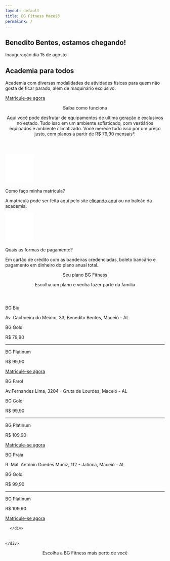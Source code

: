 ```yaml
---
layout: default
title: BG Fitness Maceió
permalink: /
---
```

<section id="sec1" class="principal" data-type="background" data-speed="5">
  <div id="chamada">
    <h1>Benedito Bentes, estamos chegando!</h1>
    <p>Inauguração dia 15 de agosto</p>
    <!-- <a id="btn-principal" class="btn" href="{{ site.matricula-url }}" target="_blank">Matricule-se agora</a> -->
  </div>

</section>
<section class="explicacao">
  <div id="atletas" class="col-md-5">

  </div>
  <div id="container-explicacao" class="col-md-7">
    <div id="elementos-explicacao">
      <h2 id="titulo-explicacao">Academia para todos</h2>
      <p id="explicacao">
        Academia com diversas modalidades de atividades físicas para quem não gosta de ficar parado, além de maquinário exclusivo.</p>
      <a class="btn" href="{{ site.matricula-url }}" target="_blank" rel="noopener">Matricule-se agora</a>
    </div>

  </div>
</section>
<section id="como-funciona" data-type="background" data-speed="5">
  <div class="conteudo">
    <header class="col-md-12">
      <p class="como-funciona-titulo">Saiba como funciona</p>
      <p class="como-funciona-descricao">Aqui você pode desfrutar de equipamentos de ultima geração e exclusivos no estado.
         Tudo isso em um ambiente sofisticado, com vestiários equipados e ambiente climatizado.
         Você merece tudo isso por um preço justo, com planos a partir de R$ 79,90 mensais*.</p>
    </header>
    <div class="col-md-6">
      <div class="icon">
        <img src="assets/img/icon-arrow.png" alt="matricula">
      </div>
      <p class="como-funciona-titulo">Como faço minha matrícula?</p>
      <p class="como-funciona-descricao">A matrícula pode ser feita aqui pelo site <a href="{{ site.matricula-url }}" target="_blank" rel="noopener">clicando aqui</a> ou no balcão da academia.</p>
    </div>
    <div class="col-md-6">
      <div class="icon">
        <img src="assets/img/icon-assine.png" alt="forma-pagamento">
      </div>
      <p class="como-funciona-titulo">Quais as formas de pagamento?</p>
      <p class="como-funciona-descricao">Em cartão de crédito com as bandeiras credenciadas, boleto bancário e pagamento em dinheiro do plano anual total.</p>
    </div>
  </div>
</section>
<section id="secao-planos">
  <div class="conteudo">
    <header class="col-md-12">
      <p id="planos-titulo">Seu plano BG Fitness</p>
      <p id="planos-subtitulo">Escolha um plano e venha fazer parte da familia</p>
    </header>
    <div class="planos col-md-12">
      <div class="cartao-plano-container">
        <!-- Cartão plano -->
        <div class="cartao-plano">
          <div id="bg-biu" class="cartao-plano-header">
            <!-- <p class="titulo-unidade">BG Farol</p> -->
            <div class="info-unidade">
              <p class="nome-unidade">BG Biu</p>
              <p class="endereco-unidade">Av. Cachoeira do Meirim, 33, Benedito Bentes, Maceió - AL</p>
            </div>
          </div>
          <div class="plano-info">
          <div class="planos-container">
              <div class="bg-plano">
                <p class="nome-plano">BG Gold</p>
                <p class="preco-plano">R$ 79,90</p>
              </div>
              <hr>
              <div class="bg-plano">
                <p class="nome-plano">BG Platinum</p>
                <p class="preco-plano">R$ 99,90</p>
              </div>
            </div>
            <a class="btn" href="/BG_MATRICULA" target="_blank" rel="noopener">Matricule-se agora</a>
          </div>
        </div>
        <!-- Cartão plano -->
        <!-- Cartão plano -->
        <div class="cartao-plano">
          <div id="bg-farol" class="cartao-plano-header">
            <!-- <p class="titulo-unidade">BG Farol</p> -->
            <div class="info-unidade">
              <p class="nome-unidade">BG Farol</p>
              <p class="endereco-unidade">Av.Fernandes Lima, 3204 - Gruta de Lourdes, Maceió - AL</p>
            </div>
          </div>
          <div class="plano-info">
          <div class="planos-container">
              <div class="bg-plano">
                <p class="nome-plano">BG Gold</p>
                <p class="preco-plano">R$ 99,90</p>
              </div>
              <hr>
              <div class="bg-plano">
                <p class="nome-plano">BG Platinum</p>
                <p class="preco-plano">R$ 109,90</p>
              </div>
            </div>
            <a class="btn" href="/BG_MATRICULA" target="_blank" rel="noopener">Matricule-se agora</a>
          </div>
        </div>
        <!-- Cartão plano -->
        <!-- Cartão plano -->
        <div class="cartao-plano">
          <div id="bg-praia" class="cartao-plano-header">
            <!-- <p class="titulo-unidade">BG Farol</p> -->
            <div class="info-unidade">
              <p class="nome-unidade">BG Praia</p>
              <p class="endereco-unidade">R. Mal. Antônio Guedes Muniz, 112 - Jatiúca, Maceió - AL</p>
            </div>
          </div>
          <div class="plano-info">
          <div class="planos-container">
              <div class="bg-plano">
                <p class="nome-plano">BG Gold</p>
                <p class="preco-plano">R$ 99,90</p>
              </div>
              <hr>
              <div class="bg-plano">
                <p class="nome-plano">BG Platinum</p>
                <p class="preco-plano">R$ 109,90</p>
              </div>
            </div>
            <!-- <div class="info-unidade">
              <p class="nome-unidade">BG Praia</p>
              <p class="endereco-unidade">R. Mal. Antônio Guedes Muniz, 112 - Jatiúca, Maceió - AL</p>
            </div> -->
            <a class="btn" href="/BG_MATRICULA" target="_blank" rel="noopener">Matricule-se agora</a>
          </div>
        </div>
        <!-- Cartão plano -->
          
      </div>


    </div>
  </div>
</section>
<section id="area-mapa">
  <header class="col-md-12">
    <p>Escolha a BG Fitness mais perto de você</p>
  </header>
  <div id="mapa">

  </div>
</section>

<!-- <section id="banner-bgbiu">
  <header class="col-md-12">
    <div>
      <p>Benedito Bentes</p>
      <p>Estamos chegando!</p>
    </div>
  </header>
</section> -->



<script>
  function myMap() {
    var mapCanvas = document.getElementById("mapa");
    var myCenter = new google.maps.LatLng(-9.6008353,-35.7484346);

    var posicaoBgPraia = new google.maps.LatLng(-9.6482231,-35.7050996);
    var posicaoBgFarol = new google.maps.LatLng(-9.621318, -35.738650);
    var posicaoBgBiu = new google.maps.LatLng(-9.557777, -35.741560);


    var mapOptions = {
      center: myCenter,
      zoom: 13,
      disableDefaultUI: false,
      scrollwheel: false
    };
    var map = new google.maps.Map(mapCanvas,mapOptions);

    var markerPraia = new google.maps.Marker({
      position: posicaoBgPraia,
      icon: "assets/img/pointer.png",
      animation: google.maps.Animation.BOUNCE
    });
    markerPraia.setMap(map);

    var markerFarol = new google.maps.Marker({
      position: posicaoBgFarol,
      icon: "assets/img/pointer.png",
      animation: google.maps.Animation.BOUNCE
    });
    markerFarol.setMap(map);

    var markerBiu = new google.maps.Marker({
      position: posicaoBgBiu,
      icon: "assets/img/pointer.png",
      animation: google.maps.Animation.BOUNCE
    });
    markerBiu.setMap(map);
  }
</script>

<script src="https://maps.googleapis.com/maps/api/js?callback=myMap&key=AIzaSyBCzwa-1utZ-8mBL_Zae-2wzHQlRlMJmkA"></script>

<script>
  function parallax() {
    var $slider = document.getElementById('sec1');
    var yPos = window.pageYOffset / $slider.dataset.speed;
    yPos = -yPos;
    var coords = '0% '+ yPos + 'px';
    $slider.style.backgroundPosition = coords;
  }
    
    window.addEventListener('scroll', function(){
        parallax();	
    });
</script>

